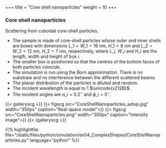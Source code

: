 +++
title = "Core shell nanoparticles"
weight = 10
+++

### Core shell nanoparticles

Scattering from cuboidal core-shell particles.

* The sample is made of core-shell particles whose outer and inner shells are boxes with dimensions $L\_1 = W\_1 = 16$ nm, $H\_1 = 8$ nm and $L\_2 = W\_2 = 12$ nm, $H\_2 = 7$ nm, respectively, where $L\_i$, $W\_i$ and $H\_i$ are the length, width and height of box $i$.
* The smaller box is positioned so that the centres of the bottom faces of both particles coincide.
* The simulation is run using the Born approximation. There is no substrate and no interference between the different scattered beams.
* The planar distribution of the particles is diluted and random.
* The incident wavelength is equal to $1$ $\unicode{x212B}$.
* The incident angles are $\alpha\_i = 0.2 ^{\circ}$ and $\phi\_i = 0^{\circ}$.  

{{< galleryscg >}}
{{< figscg src="CoreShellNanoparticles_setup.jpg" width="350px" caption="Real-space model">}}
{{< figscg src="CoreShellNanoparticles.png" width="350px" caption="Intensity image">}}
{{< /galleryscg >}}

{{% highlightfile file="/static/files/python/simulation/ex04_ComplexShapes/CoreShellNanoparticles.py" language="python" %}}
